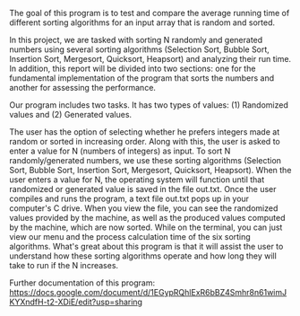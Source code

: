 The goal of this program is to test and compare the average running time of different sorting algorithms for an input array that is random and sorted.

In this project, we are tasked with sorting N randomly and generated numbers using several sorting algorithms (Selection Sort, Bubble Sort, Insertion Sort, Mergesort, Quicksort, Heapsort) and analyzing their run time. In addition, this report will be divided into two sections: one for the fundamental implementation of the program that sorts the numbers and another for assessing the performance.
 
Our program includes two tasks. It has two types of values: 
(1) Randomized values and 
(2) Generated values. 

The user has the option of selecting whether he prefers integers made at random or sorted in increasing order. Along with this, the user is asked to enter a value for N (numbers of integers) as input.  To sort N randomly/generated numbers, we use these sorting algorithms (Selection Sort, Bubble Sort, Insertion Sort, Mergesort, Quicksort, Heapsort). When the user enters a value for N, the operating system will function until that randomized or generated value is saved in the file out.txt. Once the user compiles and runs the program, a text file out.txt pops up in your computer's C drive.  When you view the file, you can see the randomized values provided by the machine, as well as the produced values computed by the machine, which are now sorted. While on the terminal, you can just view our menu and the process calculation time of the six sorting algorithms. What's great about this program is that it will assist the user to understand how these sorting algorithms operate and how long they will take to run if the N increases.

Further documentation of this program: https://docs.google.com/document/d/1EGypRQhlExR6bBZ4Smhr8n61wimJKYXndfH-t2-XDiE/edit?usp=sharing
